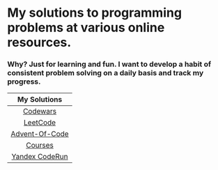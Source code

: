 # My solutions to programming problems at various online resources.

### Why? Just for learning and fun. I want to develop a habit of consistent problem solving on a daily basis and track my progress.

|    My Solutions  | 
|:-----------------:|
| [Codewars](https://github.com/nikitapozdeev/programming-problems/tree/master/codewars) |
| [LeetCode](https://github.com/nikitapozdeev/programming-problems/tree/master/leetcode) |
| [Advent-Of-Code](https://github.com/nikitapozdeev/programming-problems/tree/master/advent-of-code) |
| [Courses](https://github.com/nikitapozdeev/programming-problems/tree/master/courses) |
| [Yandex CodeRun](https://github.com/nikitapozdeev/programming-problems/tree/master/yandex-coderun) |
